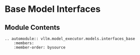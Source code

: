 # Base Model Interfaces

## Module Contents

```{eval-rst}
.. automodule:: vllm.model_executor.models.interfaces_base
    :members:
    :member-order: bysource
```
